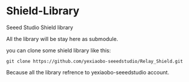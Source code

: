 Shield-Library
==============

Seeed Studio Shield library

All the library will be stay here as submodule.

you can clone some shield library like this:

`git clone https://github.com/yexiaobo-seeedstudio/Relay_Shield.git`

Because all the library refrence to yexiaobo-seeedstudio account.
